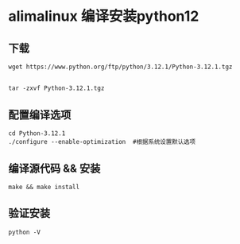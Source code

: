 # alimalinux 编译安装python12

## 下载
    wget https://www.python.org/ftp/python/3.12.1/Python-3.12.1.tgz
## 
    tar -zxvf Python-3.12.1.tgz
## 配置编译选项
    cd Python-3.12.1
    ./configure --enable-optimization  #根据系统设置默认选项

## 编译源代码 && 安装
    make && make install

## 验证安装
    python -V


